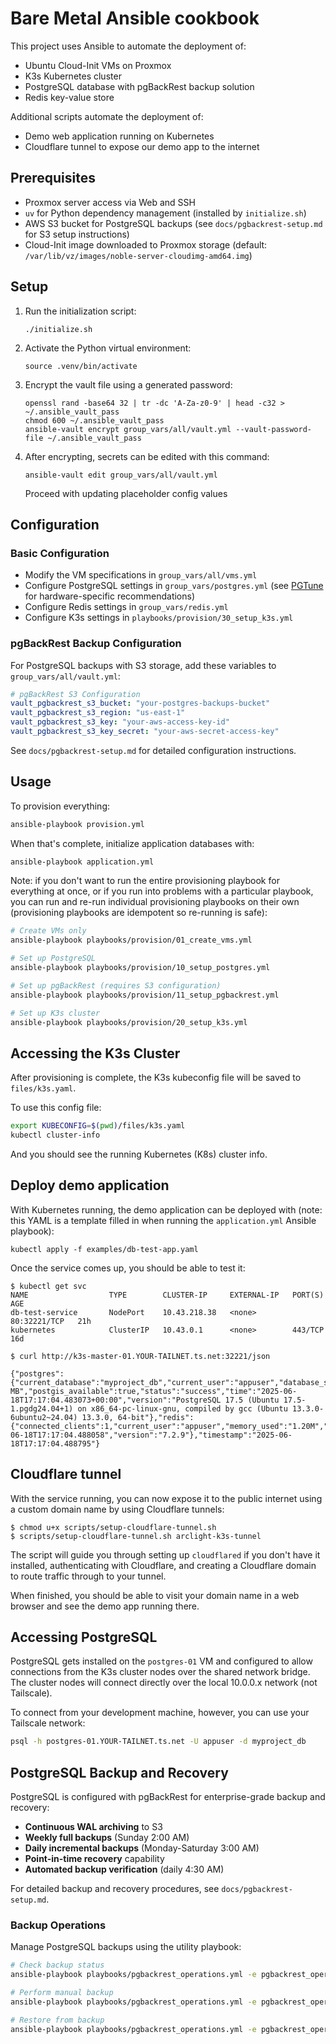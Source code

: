 # Bare Metal Ansible cookbook

This project uses Ansible to automate the deployment of:
- Ubuntu Cloud-Init VMs on Proxmox
- K3s Kubernetes cluster
- PostgreSQL database with pgBackRest backup solution
- Redis key-value store

Additional scripts automate the deployment of:
- Demo web application running on Kubernetes
- Cloudflare tunnel to expose our demo app to the internet

## Prerequisites

- Proxmox server access via Web and SSH
- `uv` for Python dependency management (installed by `initialize.sh`)
- AWS S3 bucket for PostgreSQL backups (see `docs/pgbackrest-setup.md` for S3 setup instructions)
- Cloud-Init image downloaded to Proxmox storage (default: `/var/lib/vz/images/noble-server-cloudimg-amd64.img`)

## Setup

1. Run the initialization script:
   ```
   ./initialize.sh
   ```

2. Activate the Python virtual environment:
   ```
   source .venv/bin/activate
   ```

3. Encrypt the vault file using a generated password:
   ```
   openssl rand -base64 32 | tr -dc 'A-Za-z0-9' | head -c32 > ~/.ansible_vault_pass
   chmod 600 ~/.ansible_vault_pass
   ansible-vault encrypt group_vars/all/vault.yml --vault-password-file ~/.ansible_vault_pass
   ```

4. After encrypting, secrets can be edited with this command:
   ```
   ansible-vault edit group_vars/all/vault.yml
   ```
   Proceed with updating placeholder config values

## Configuration

### Basic Configuration
- Modify the VM specifications in `group_vars/all/vms.yml`
- Configure PostgreSQL settings in `group_vars/postgres.yml` (see [PGTune] for hardware-specific recommendations)
- Configure Redis settings in `group_vars/redis.yml`
- Configure K3s settings in `playbooks/provision/30_setup_k3s.yml`

[PGTune]: https://pgtune.leopard.in.ua/

### pgBackRest Backup Configuration
For PostgreSQL backups with S3 storage, add these variables to `group_vars/all/vault.yml`:

```yaml
# pgBackRest S3 Configuration
vault_pgbackrest_s3_bucket: "your-postgres-backups-bucket"
vault_pgbackrest_s3_region: "us-east-1"
vault_pgbackrest_s3_key: "your-aws-access-key-id"
vault_pgbackrest_s3_key_secret: "your-aws-secret-access-key"
```

See `docs/pgbackrest-setup.md` for detailed configuration instructions.

## Usage

To provision everything:

```bash
ansible-playbook provision.yml
```

When that's complete, initialize application databases with:

```bash
ansible-playbook application.yml
```

Note: if you don't want to run the entire provisioning playbook for everything at once, or if you run into problems with a particular playbook, you can run and re-run individual provisioning playbooks on their own (provisioning playbooks are idempotent so re-running is safe):

```bash
# Create VMs only
ansible-playbook playbooks/provision/01_create_vms.yml

# Set up PostgreSQL
ansible-playbook playbooks/provision/10_setup_postgres.yml

# Set up pgBackRest (requires S3 configuration)
ansible-playbook playbooks/provision/11_setup_pgbackrest.yml

# Set up K3s cluster
ansible-playbook playbooks/provision/20_setup_k3s.yml
```

## Accessing the K3s Cluster

After provisioning is complete, the K3s kubeconfig file will be saved to `files/k3s.yaml`.

To use this config file:

```bash
export KUBECONFIG=$(pwd)/files/k3s.yaml
kubectl cluster-info
```

And you should see the running Kubernetes (K8s) cluster info.

## Deploy demo application

With Kubernetes running, the demo application can be deployed with (note: this YAML is a template filled in when running the `application.yml` Ansible playbook):

```
kubectl apply -f examples/db-test-app.yaml
```

Once the service comes up, you should be able to test it:

```
$ kubectl get svc
NAME                  TYPE        CLUSTER-IP     EXTERNAL-IP   PORT(S)        AGE
db-test-service       NodePort    10.43.218.38   <none>        80:32221/TCP   21h
kubernetes            ClusterIP   10.43.0.1      <none>        443/TCP        16d

$ curl http://k3s-master-01.YOUR-TAILNET.ts.net:32221/json

{"postgres":{"current_database":"myproject_db","current_user":"appuser","database_size":"15 MB","postgis_available":true,"status":"success","time":"2025-06-18T17:17:04.483073+00:00","version":"PostgreSQL 17.5 (Ubuntu 17.5-1.pgdg24.04+1) on x86_64-pc-linux-gnu, compiled by gcc (Ubuntu 13.3.0-6ubuntu2~24.04) 13.3.0, 64-bit"},"redis":{"connected_clients":1,"current_user":"appuser","memory_used":"1.20M","status":"success","test_key":"db_test:20250618_171704","test_value":"2025-06-18T17:17:04.488058","version":"7.2.9"},"timestamp":"2025-06-18T17:17:04.488795"}
```

## Cloudflare tunnel

With the service running, you can now expose it to the public internet using a custom domain name by using Cloudflare tunnels:

```
$ chmod u+x scripts/setup-cloudflare-tunnel.sh
$ scripts/setup-cloudflare-tunnel.sh arclight-k3s-tunnel
```

The script will guide you through setting up `cloudflared` if you don't have it installed, authenticating with Cloudflare, and creating a Cloudflare domain to route traffic through to your tunnel.

When finished, you should be able to visit your domain name in a web browser and see the demo app running there.

## Accessing PostgreSQL

PostgreSQL gets installed on the `postgres-01` VM and configured to allow connections from the K3s cluster nodes over the shared network bridge. The cluster nodes will connect directly over the local 10.0.0.x network (not Tailscale).

To connect from your development machine, however, you can use your Tailscale network:

```bash
psql -h postgres-01.YOUR-TAILNET.ts.net -U appuser -d myproject_db
```

## PostgreSQL Backup and Recovery

PostgreSQL is configured with pgBackRest for enterprise-grade backup and recovery:

- **Continuous WAL archiving** to S3
- **Weekly full backups** (Sunday 2:00 AM)
- **Daily incremental backups** (Monday-Saturday 3:00 AM)
- **Point-in-time recovery** capability
- **Automated backup verification** (daily 4:30 AM)

For detailed backup and recovery procedures, see `docs/pgbackrest-setup.md`.

### Backup Operations

Manage PostgreSQL backups using the utility playbook:

```bash
# Check backup status
ansible-playbook playbooks/pgbackrest_operations.yml -e pgbackrest_operation=info

# Perform manual backup
ansible-playbook playbooks/pgbackrest_operations.yml -e pgbackrest_operation=backup -e pgbackrest_backup_type=full

# Restore from backup
ansible-playbook playbooks/pgbackrest_operations.yml -e pgbackrest_operation=restore
```
